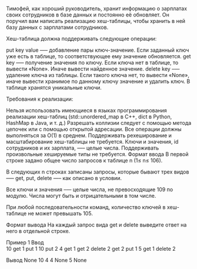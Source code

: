 Тимофей, как хороший руководитель, хранит информацию о зарплатах своих сотрудников в базе данных и постоянно её обновляет. Он поручил вам написать реализацию хеш-таблицы, чтобы хранить в ней базу данных с зарплатами сотрудников.

Хеш-таблица должна поддерживать следующие операции: 

put key value —– добавление пары ключ-значение. Если заданный ключ уже есть в таблице, то соответствующее ему значение обновляется. 
get key –— получение значения по ключу. Если ключа нет в таблице, то вывести «None». Иначе вывести найденное значение. 
delete key –— удаление ключа из таблицы. Если такого ключа нет, то вывести «None», иначе вывести хранимое по данному ключу значение и удалить ключ.
В таблице хранятся уникальные ключи.

Требования к реализации: 

Нельзя использовать имеющиеся в языках программирования реализации хеш-таблиц (std::unordered_map в С++, dict в Python, HashMap в Java, и т. д.)
Разрешать коллизии следует с помощью метода цепочек или с помощью открытой адресации.
Все операции должны выполняться за O(1) в среднем.
Поддерживать рехеширование и масштабирование хеш-таблицы не требуется.
Ключи и значения, id сотрудников и их зарплата, —– целые числа. Поддерживать произвольные хешируемые типы не требуется.
Формат ввода
В первой строке задано общее число запросов к таблице n (1≤ n≤ 106).

В следующих n строках записаны запросы, которые бывают трех видов –— get, put, delete —– как описано в условии.

Все ключи и значения –— целые числа, не превосходящие 109 по модулю. Числа могут быть и отрицательными в том числе.

При любой последовательности команд, количество ключей в хеш-таблице не может превышать 105.

Формат вывода
На каждый запрос вида get и delete выведите ответ на него в отдельной строке.

Пример 1
Ввод	
10
get 1
put 1 10
put 2 4
get 1
get 2
delete 2
get 2
put 1 5
get 1
delete 2

Вывод
None
10
4
4
None
5
None